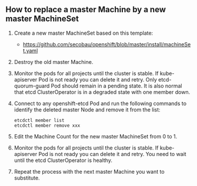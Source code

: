 ## How to replace a master Machine by a new master MachineSet

1. Create a new master MachineSet based on this template:
   * https://github.com/secobau/openshift/blob/master/install/machineSet.yaml
1. Destroy the old master Machine.
1. Monitor the pods for all projects until the cluster is stable. If kube-apiserver Pod is not ready you can delete it and retry.
Only etcd-quorum-guard Pod should remain in a pending state. 
It is also normal that etcd ClusterOperator is in a degraded state with one member down.
1. Connect to any openshift-etcd Pod and run the following commands to identify the deleted master Node and remove it from the list:
   
   ```
   etcdctl member list
   etcdctl member remove xxx   
   ```
1. Edit the Machine Count for the new master MachineSet from 0 to 1.
1. Monitor the pods for all projects until the cluster is stable. If kube-apiserver Pod is not ready you can delete it and retry.
You need to wait until the etcd ClusterOperator is healthy.
1. Repeat the process with the next master Machine you want to substitute.
